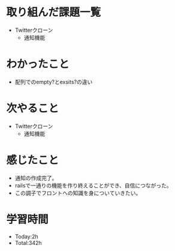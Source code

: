 # 取り組んだ課題一覧
- Twitterクローン
  - 通知機能
  
# わかったこと
- 配列でのempty?とexsits?の違い
   
# 次やること
- Twitterクローン
  - 通知機能

# 感じたこと
- 通知の作成完了。
- railsで一通りの機能を作り終えることができ、自信につながった。
- この調子でフロントへの知識を身についていきたい。

# 学習時間
- Today:2h
- Total:342h
